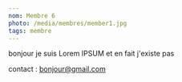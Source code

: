 ```yaml
---
nom: Membre 6
photo: /media/membres/member1.jpg
tags: membre
---
```


bonjour je suis Lorem IPSUM et en fait j'existe pas

contact : bonjour@gmail.com